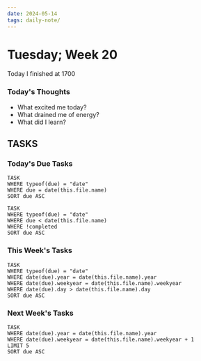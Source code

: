 ```yaml
---
date: 2024-05-14
tags: daily-note/
---
```


#  Tuesday; Week  20

Today I finished at 1700

### Today's Thoughts

- What excited me today?
- What drained me of energy?
- What did I learn?


## TASKS



### Today's Due Tasks
```dataview
TASK 
WHERE typeof(due) = "date"
WHERE due = date(this.file.name)
SORT due ASC
```
```dataview
TASK 
WHERE typeof(due) = "date"
WHERE due < date(this.file.name)
WHERE !completed
SORT due ASC
```

### This Week's Tasks
```dataview
TASK 
WHERE typeof(due) = "date"
WHERE date(due).year = date(this.file.name).year
WHERE date(due).weekyear = date(this.file.name).weekyear
WHERE date(due).day > date(this.file.name).day
SORT due ASC
```

### Next Week's Tasks
```dataview
TASK 
WHERE date(due).year = date(this.file.name).year
WHERE date(due).weekyear = date(this.file.name).weekyear + 1
LIMIT 5
SORT due ASC
```